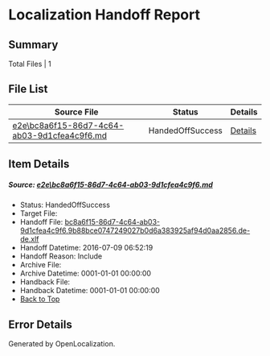 # <a name='report-top'></a> Localization Handoff Report

## Summary
 Total Files | 1

## File List
 Source File | Status | Details 
 ----------- | ------ | ------- 
 [e2e\bc8a6f15-86d7-4c64-ab03-9d1cfea4c9f6.md](https://github.com/OpenLocalizationTestOrg/oltest/blob/7cf7e28259ddfb94ece12e3d63e24c76d4ceb7ab/e2e/bc8a6f15-86d7-4c64-ab03-9d1cfea4c9f6.md) | HandedOffSuccess | [Details](#bd4c10c0a116080fdc70169fddf8db811d4d02fb1)

## Item Details
##### <a name='bd4c10c0a116080fdc70169fddf8db811d4d02fb1'></a> Source: [e2e\bc8a6f15-86d7-4c64-ab03-9d1cfea4c9f6.md](https://github.com/OpenLocalizationTestOrg/oltest/blob/7cf7e28259ddfb94ece12e3d63e24c76d4ceb7ab/e2e/bc8a6f15-86d7-4c64-ab03-9d1cfea4c9f6.md)
* Status: HandedOffSuccess
* Target File: 
* Handoff File: [bc8a6f15-86d7-4c64-ab03-9d1cfea4c9f6.9b88bce0747249027b0d6a383925af94d0aa2856.de-de.xlf](https://github.com/OpenLocalizationTestOrg/olhandoff-e2e/blob/dd0f135a993ee282c96a8d1d232cac8560564f8a/ol-handoff/OpenLocalizationTestOrg/oltest-dede-fly/ci/ht/bc8a6f15-86d7-4c64-ab03-9d1cfea4c9f6.9b88bce0747249027b0d6a383925af94d0aa2856.de-de.xlf)
* Handoff Datetime: 2016-07-09 06:52:19
* Handoff Reason: Include
* Archive File: 
* Archive Datetime: 0001-01-01 00:00:00
* Handback File: 
* Handback Datetime: 0001-01-01 00:00:00
* [Back to Top](#report-top)


## Error Details

Generated by OpenLocalization.
